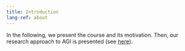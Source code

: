 ```yaml
---
title: Introduction
lang-ref: about
---
```


In the following, we present the course and its motivation. Then, our research approach to AGI is presented (see <a href="https://shimon-k.github.io/AGI-Course/en/Introduction/AGI research approach">here</a>).

